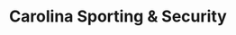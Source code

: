 ---
title: "Carolina Sporting & Security"
url: /smithfield/carolina-sporting-und-security/
shop: Sport
---